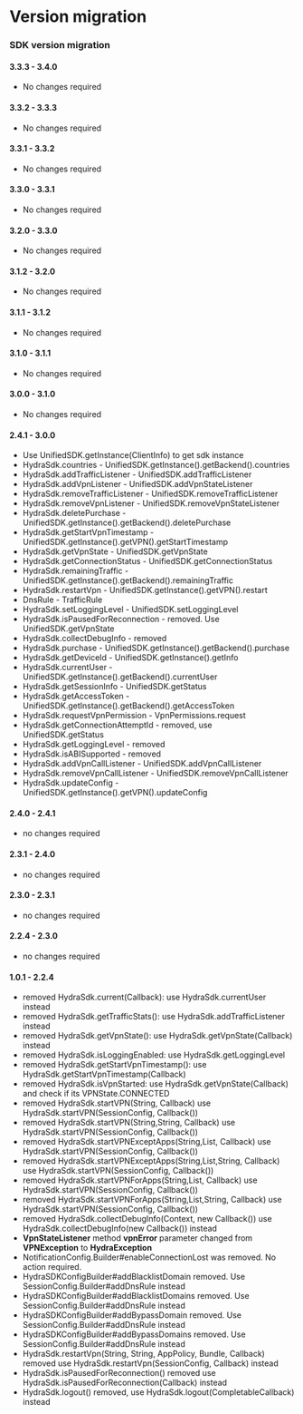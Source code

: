 # Version migration



### SDK version migration

#### 3.3.3 - 3.4.0

* No changes required

#### 3.3.2 - 3.3.3

* No changes required

#### 3.3.1 - 3.3.2

* No changes required

#### 3.3.0 - 3.3.1

* No changes required

#### 3.2.0 - 3.3.0

* No changes required

#### 3.1.2 - 3.2.0

* No changes required

#### 3.1.1 - 3.1.2

* No changes required

#### 3.1.0 - 3.1.1

* No changes required

#### 3.0.0 - 3.1.0

* No changes required

#### 2.4.1 - 3.0.0

* Use UnifiedSDK.getInstance\(ClientInfo\) to get sdk instance
* HydraSdk.countries - UnifiedSDK.getInstance\(\).getBackend\(\).countries
* HydraSdk.addTrafficListener - UnifiedSDK.addTrafficListener
* HydraSdk.addVpnListener - UnifiedSDK.addVpnStateListener
* HydraSdk.removeTrafficListener - UnifiedSDK.removeTrafficListener
* HydraSdk.removeVpnListener - UnifiedSDK.removeVpnStateListener
* HydraSdk.deletePurchase - UnifiedSDK.getInstance\(\).getBackend\(\).deletePurchase
* HydraSdk.getStartVpnTimestamp - UnifiedSDK.getInstance\(\).getVPN\(\).getStartTimestamp
* HydraSdk.getVpnState - UnifiedSDK.getVpnState
* HydraSdk.getConnectionStatus - UnifiedSDK.getConnectionStatus
* HydraSdk.remainingTraffic - UnifiedSDK.getInstance\(\).getBackend\(\).remainingTraffic
* HydraSdk.restartVpn - UnifiedSDK.getInstance\(\).getVPN\(\).restart
* DnsRule - TrafficRule
* HydraSdk.setLoggingLevel - UnifiedSDK.setLoggingLevel
* HydraSdk.isPausedForReconnection - removed. Use UnifiedSDK.getVpnState
* HydraSdk.collectDebugInfo - removed
* HydraSdk.purchase - UnifiedSDK.getInstance\(\).getBackend\(\).purchase
* HydraSdk.getDeviceId - UnifiedSDK.getInstance\(\).getInfo
* HydraSdk.currentUser - UnifiedSDK.getInstance\(\).getBackend\(\).currentUser
* HydraSdk.getSessionInfo - UnifiedSDK.getStatus
* HydraSdk.getAccessToken - UnifiedSDK.getInstance\(\).getBackend\(\).getAccessToken
* HydraSdk.requestVpnPermission - VpnPermissions.request
* HydraSdk.getConnectionAttemptId - removed, use UnifiedSDK.getStatus
* HydraSdk.getLoggingLevel - removed
* HydraSdk.isABISupported - removed
* HydraSdk.addVpnCallListener - UnifiedSDK.addVpnCallListener
* HydraSdk.removeVpnCallListener - UnifiedSDK.removeVpnCallListener
* HydraSdk.updateConfig - UnifiedSDK.getInstance\(\).getVPN\(\).updateConfig

#### 2.4.0 - 2.4.1

* no changes required

#### 2.3.1 - 2.4.0

* no changes required

#### 2.3.0 - 2.3.1

* no changes required

#### 2.2.4 - 2.3.0

* no changes required

#### 1.0.1 - 2.2.4

* removed HydraSdk.current\(Callback\): use HydraSdk.currentUser instead
* removed HydraSdk.getTrafficStats\(\): use HydraSdk.addTrafficListener instead
* removed HydraSdk.getVpnState\(\): use HydraSdk.getVpnState\(Callback\) instead
* removed HydraSdk.isLoggingEnabled: use HydraSdk.getLoggingLevel
* removed HydraSdk.getStartVpnTimestamp\(\): use HydraSdk.getStartVpnTimestamp\(Callback\)
* removed HydraSdk.isVpnStarted: use HydraSdk.getVpnState\(Callback\) and check if its VPNState.CONNECTED
* removed HydraSdk.startVPN\(String, Callback\) use HydraSdk.startVPN\(SessionConfig, Callback\(\)\)
* removed HydraSdk.startVPN\(String,String, Callback\) use HydraSdk.startVPN\(SessionConfig, Callback\(\)\)
* removed HydraSdk.startVPNExceptApps\(String,List, Callback\) use HydraSdk.startVPN\(SessionConfig, Callback\(\)\)
* removed HydraSdk.startVPNExceptApps\(String,List,String, Callback\) use HydraSdk.startVPN\(SessionConfig, Callback\(\)\)
* removed HydraSdk.startVPNForApps\(String,List, Callback\) use HydraSdk.startVPN\(SessionConfig, Callback\(\)\)
* removed HydraSdk.startVPNForApps\(String,List,String, Callback\) use HydraSdk.startVPN\(SessionConfig, Callback\(\)\)
* removed HydraSdk.collectDebugInfo\(Context, new Callback\(\)\) use HydraSdk.collectDebugInfo\(new Callback\(\)\) instead
* **VpnStateListener** method **vpnError** parameter changed from **VPNException** to **HydraException**
* NotificationConfig.Builder\#enableConnectionLost was removed. No action required.
* HydraSDKConfigBuilder\#addBlacklistDomain removed. Use SessionConfig.Builder\#addDnsRule instead
* HydraSDKConfigBuilder\#addBlacklistDomains removed. Use SessionConfig.Builder\#addDnsRule instead
* HydraSDKConfigBuilder\#addBypassDomain removed. Use SessionConfig.Builder\#addDnsRule instead
* HydraSDKConfigBuilder\#addBypassDomains removed. Use SessionConfig.Builder\#addDnsRule instead
* HydraSdk.restartVpn\(String, String, AppPolicy, Bundle, Callback\) removed use HydraSdk.restartVpn\(SessionConfig, Callback\) instead
* HydraSdk.isPausedForReconnection\(\) removed use HydraSdk.isPausedForReconnection\(Callback\) instead
* HydraSdk.logout\(\) removed, use HydraSdk.logout\(CompletableCallback\) instead

